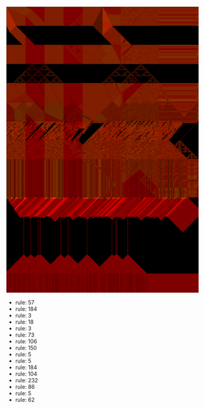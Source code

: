 ![photo](./output.png) 
 * rule: 57
* rule: 184
* rule: 3
* rule: 18
* rule: 3
* rule: 73
* rule: 106
* rule: 150
* rule: 5
* rule: 5
* rule: 184
* rule: 104
* rule: 232
* rule: 86
* rule: 5
* rule: 62
